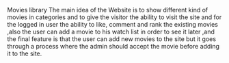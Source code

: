  Movies library
 The main idea of the Website is to show different kind of movies in categories and to give the visitor the ability to visit the site and for the logged in user the ability  to like, comment and rank the existing  movies ,also the user can add a movie to his watch list in order to see it later ,and the final feature is that the user can add new movies to the site but it goes through a process where the admin should accept the movie before adding it to the site.
